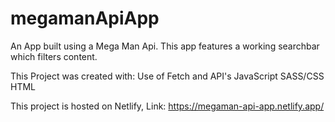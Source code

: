 # megamanApiApp

An App built using a Mega Man Api. This app features a working searchbar which filters content.

This Project was created with:
Use of Fetch and API's
JavaScript
SASS/CSS
HTML

This project is hosted on Netlify,
Link: https://megaman-api-app.netlify.app/
